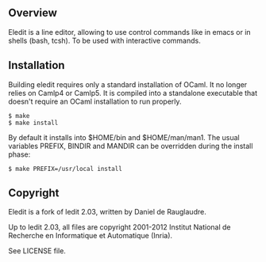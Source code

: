 Overview
--------

Eledit is a line editor, allowing to use control commands like in emacs
or in shells (bash, tcsh). To be used with interactive commands.

Installation
------------

Building eledit requires only a standard installation of OCaml.
It no longer relies on Camlp4 or Camlp5.
It is compiled into a standalone executable that doesn't require an
OCaml installation to run properly.

```
$ make
$ make install
```

By default it installs into $HOME/bin and $HOME/man/man1.
The usual variables PREFIX, BINDIR and MANDIR can be overridden
during the install phase:

```
$ make PREFIX=/usr/local install
```

Copyright
---------

Eledit is a fork of ledit 2.03, written by Daniel de Rauglaudre.

Up to ledit 2.03, all files are copyright 2001-2012 Institut
National de Recherche en Informatique et Automatique (Inria).

See LICENSE file.
